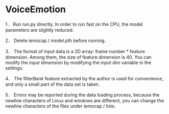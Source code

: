 # VoiceEmotion
1．	Run run.py directly. In order to run fast on the CPU, the model parameters are slightly reduced.

2．	Delete iemocap / model.pth before running.

3．	The format of input data is a 2D array: frame number * feature dimension. Among them, the size of feature dimension is 40. You can modify the input dimension by modifying the input dim variable in the settings.

4．	The filterBank feature extracted by the author is used for convenience, and only a small part of the data set is taken.

5．	Errors may be reported during the data loading process, because the newline characters of Linux and windows are different, you can change the newline characters of the files under iemocap / lists.
